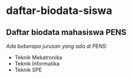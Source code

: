 # daftar-biodata-siswa
Daftar biodata mahasiswa PENS
--
*Ada beberapa jurusan yang ada di PENS:*
- Teknik Mekatronika
- Teknik Informatika
- Teknik SPE
